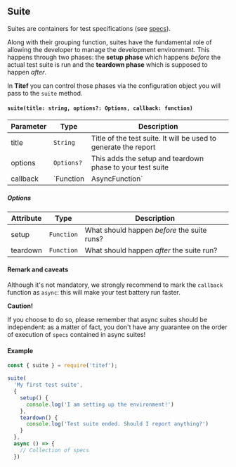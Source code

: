 ## Suite

Suites are containers for test specifications (see [specs](./specs)).

Along with their grouping function, suites have the fundamental role of 
allowing the developer to manage the development environment. This happens
through two phases: the **setup phase** which happens _before_ the actual 
test suite is run and the **teardown phase** which is supposed to happen
_after_.

In **Titef** you can control those phases via the configuration object
you will pass to the `suite` method.

#### `suite(title: string, options?: Options, callback: function)`

| Parameter 	| Type            	| Description                                                                     	|
|-----------	|------------------	|---------------------------------------------------------------------------------	|
| title     	| `String`        	| Title of the test suite. It will be used to generate the report                 	|
| options   	| `Options?`      	| This adds the setup and teardown phase to your test suite                       	|
| callback  	| `Function|AsyncFunction` 	| Where you will host your `specs`.  It runs after `setup` and before `teardown`. 	|

##### Options
| Attribute 	| Type       | Description                                 |
|-----------	|----------- |-------------------------------------------- |
| setup     	| `Function` | What should happen _before_ the suite runs? |
| teardown   	| `Function` | What should happen _after_ the suite run?  |

#### Remark and caveats
Although it's not mandatory, we strongly recommend to mark the `callback`
function as `async`: this will make your test battery run faster.

**Caution!**

If you choose to do so, please remember that async suites should be 
independent: as a matter of fact, you don't have any guarantee on 
the order of execution of `specs` contained in async suites!

#### Example

```javascript
const { suite } = require('titef');

suite(
  'My first test suite', 
  {
    setup() {
      console.log('I am setting up the environment!')
    },
    teardown() {
      console.log('Test suite ended. Should I report anything?')
    }
  },
  async () => {
    // Collection of specs
  })
```
